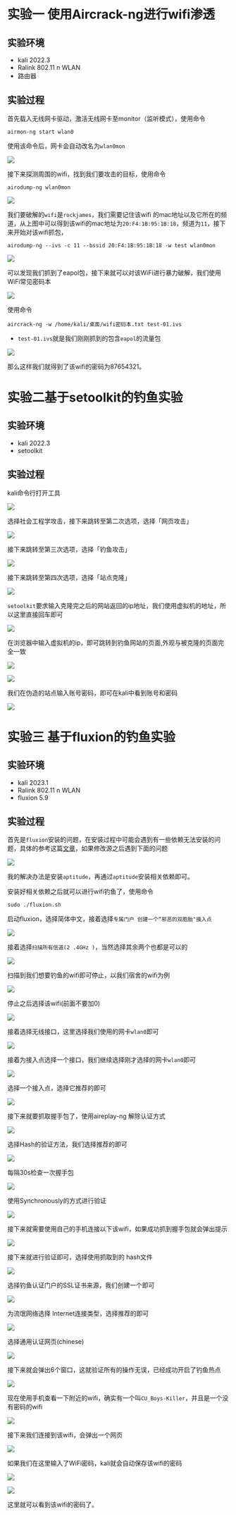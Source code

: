 # 实验一 使用Aircrack-ng进行wifi渗透

## 实验环境

* kali 2022.3
* Ralink 802.11 n WLAN
* 路由器

## 实验过程

首先载入无线网卡驱动，激活无线网卡至monitor（监听模式），使用命令

```shell
airmon-ng start wlan0
```

使用该命令后，网卡会自动改名为`wlan0mon`

![](./img/wlan0mon.png)

接下来探测周围的wifi，找到我们要攻击的目标，使用命令

```shell
airodump-ng wlan0mon
```

![](./img/rockjames.png)

我们要破解的`wifi`是`rockjames`，我们需要记住该wifi 的mac地址以及它所在的频道，从上图中可以得到该wifi的mac地址为`20:F4:1B:95:1B:18`，频道为`11`，接下来开始对该wifi抓包，

```shell
airodump-ng --ivs -c 11 --bssid 20:F4:1B:95:1B:18 -w test wlan0mon
```

![](./img/eapol.png)

可以发现我们抓到了eapol包，接下来就可以对该WiFi进行暴力破解，我们使用WiFi常见密码本

![](./img/密码本.png)

使用命令

```shell
aircrack-ng -w /home/kali/桌面/wifi密码本.txt test-01.ivs
```

* `test-01.ivs`就是我们刚刚抓到的包含`eapol`的流量包

![](./img/key.png)

那么这样我们就得到了该wifi的密码为87654321。

# 实验二基于setoolkit的钓鱼实验

## 实验环境

* kali 2022.3
* setoolkit

## 实验过程

kali命令行打开工具

![](./img/social-enginerring.png)

选择社会工程学攻击，接下来跳转至第二次选项，选择「网页攻击」

![](./img/website_attack.png)

接下来跳转至第三次选项，选择「钓鱼攻击」

![](./img/credential.png)

接下来跳转至第四次选项，选择「站点克隆」

![](./img/site_cloner.png)

`setoolkit`要求输入克隆完之后的网站返回的ip地址，我们使用虚拟机的地址，所以这里直接回车即可

![](./img/setip.png)

在浏览器中输入虚拟机的ip，即可跳转到钓鱼网站的页面,外观与被克隆的页面完全一致

![](./img/website.png)

![](./img/website_fake.png)

我们在伪造的站点输入账号密码，即可在kali中看到账号和密码

![](./img/seepasswd.png)

# 实验三 基于fluxion的钓鱼实验

## 实验环境

* kali 2023.1
* Ralink 802.11 n WLAN
* fluxion 5.9

## 实验过程

首先是`fluxion`安装的问题，在安装过程中可能会遇到有一些依赖无法安装的问题，具体的参考这篇[文章](https://ourcodeworld.com/articles/read/961/how-to-solve-kali-linux-apt-get-install-e-unable-to-locate-package-checkinstall)，如果修改源之后遇到下面的问题

![](./img/error.png)

我的解决办法是安装`aptitude`，再通过`aptitude`安装相关依赖即可。

安装好相关依赖之后就可以进行wifi钓鱼了，使用命令

```shell
sudo ./fluxion.sh
```

启动fluxion，选择简体中文，接着选择`专属门户 创建一个“邪恶的双胞胎"接入点`

![](./img/双胞胎.png)

接着选择`扫描所有信道(2 .4GHz )`，当然选择其余两个也都是可以的

![](./img/scan.png)

扫描到我们想要钓鱼的wifi即可停止，以我们宿舍的wifi为例

![](./img/wifi.png)

停止之后选择该wifi(前面不要加0)

![](./img/choosewifi.png)

接着选择无线接口，这里选择我们使用的网卡`wlan0`即可

![](./img/选择无线接口.png)

接着为接入点选择一个接口，我们继续选择刚才选择的网卡`wlan0`即可

![](./img/为接入点选择一个接口.png)

选择一个接入点，选择它推荐的即可

![](./img/选择一个接入点.png)

接下来就要抓取握手包了，使用aireplay-ng 解除认证方式

![](./img/检查握手包获取状态.png)

 选择Hash的验证方法，我们选择推荐的即可

![](./img/选择Hash的验证方法.png)

每隔30s检查一次握手包

![](./img/每隔多久检查一次握手包.png)

使用Synchronously的方式进行验证

![](./img/Synchronously.png)

接下来就需要使用自己的手机连接以下该wifi，如果成功抓到握手包就会弹出提示

![](./img/shakehand.png)

接下来就进行验证即可，选择使用抓取到的 hash文件

![](./img/Hash文件.png)

选择钓鱼认证门户的SSL证书来源，我们创建一个即可

![](./img/SSL证书.png)

为流氓网络选择 Internet连接类型，选择推荐的即可

![](./img/连接类型.png)

选择通用认证网页(chinese)

![](./img/认证网页.png)

接下来就会弹出6个窗口，这就验证所有的操作无误，已经成功开启了钓鱼热点

![](./img/final.png)

现在使用手机查看一下附近的wifi，确实有一个叫`CU_Boys-Killer`，并且是一个没有密码的wifi

![](./img/wlan.jpg)

接下来我们连接到该wifi，会弹出一个网页

![](./img/登录.jpg)

如果我们在这里输入了WiFi密码，kali就会自动保存该wifi的密码

![](./img/passwd.png)

![](./img/passwdtxt.png)

这里就可以看到该wifi的密码了。
